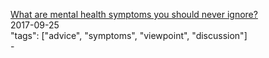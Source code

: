 [What are mental health symptoms you should never ignore?](https://www.quora.com/What-are-mental-health-symptoms-you-should-never-ignore)<br />
2017-09-25<br />
"tags": ["advice", "symptoms", "viewpoint", "discussion"]<br />
-<br />
